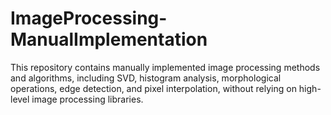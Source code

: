# ImageProcessing-ManualImplementation
This repository contains manually implemented image processing methods and algorithms, including SVD, histogram analysis, morphological operations, edge detection, and pixel interpolation, without relying on high-level image processing libraries.
